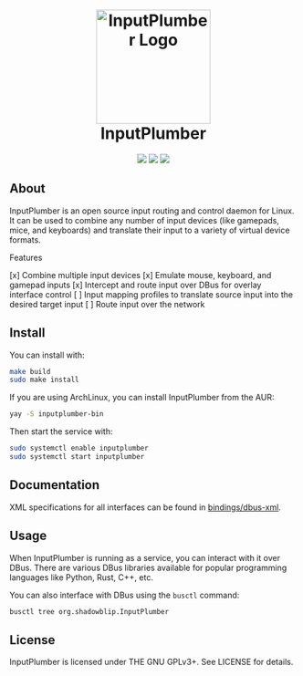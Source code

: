 <h1 align="center">
  <img src="https://raw.githubusercontent.com/ShadowBlip/InputPlumber/main/icon.svg" alt="InputPlumber Logo" width="200">
  <br>
  InputPlumber
</h1>

<p align="center">
  <a href="https://github.com/ShadowBlip/InputPlumber/stargazers"><img src="https://img.shields.io/github/stars/ShadowBlip/InputPlumber" /></a>
  <a href="https://github.com/ShadowBlip/InputPlumber/blob/main/LICENSE"><img src="https://img.shields.io/github/license/ShadowBlip/InputPlumber" /></a>
  <a href="https://discord.gg/fKsUbrt"><img src="https://img.shields.io/badge/discord-server-%235865F2" /></a>
  <br>
</p>

## About

InputPlumber is an open source input routing and control daemon for Linux. It can 
be used to combine any number of input devices (like gamepads, mice, and keyboards) 
and translate their input to a variety of virtual device formats.

Features

[x] Combine multiple input devices
[x] Emulate mouse, keyboard, and gamepad inputs
[x] Intercept and route input over DBus for overlay interface control
[ ] Input mapping profiles to translate source input into the desired target input
[ ] Route input over the network

## Install

You can install with:

```bash
make build
sudo make install
```

If you are using ArchLinux, you can install InputPlumber from the AUR:

```bash
yay -S inputplumber-bin
```

Then start the service with:

```bash
sudo systemctl enable inputplumber
sudo systemctl start inputplumber
```

## Documentation

XML specifications for all interfaces can be found in [bindings/dbus-xml](./bindings/dbus-xml).

## Usage

When InputPlumber is running as a service, you can interact with it over DBus.
There are various DBus libraries available for popular programming languages
like Python, Rust, C++, etc.

You can also interface with DBus using the `busctl` command:

```bash
busctl tree org.shadowblip.InputPlumber
```

## License

InputPlumber is licensed under THE GNU GPLv3+. See LICENSE for details.
